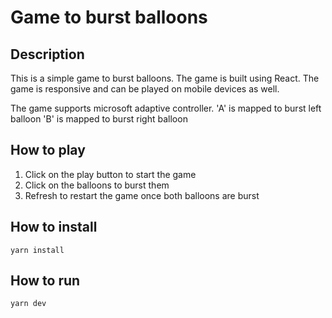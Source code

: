 # Game to burst balloons

## Description

This is a simple game to burst balloons. The game is built using React. The game is responsive and can be played on mobile devices as well.

The game supports microsoft adaptive controller. 
'A' is mapped to burst left balloon
'B' is mapped to burst right balloon

## How to play

1. Click on the play button to start the game
2. Click on the balloons to burst them
3. Refresh to restart the game once both balloons are burst

## How to install 
``
yarn install
``

## How to run
``
yarn dev
``

 